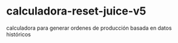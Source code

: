 # calculadora-reset-juice-v5
calculadora para generar ordenes de producción basada en datos históricos
